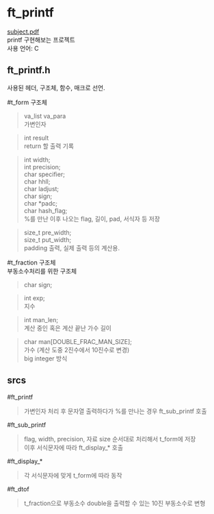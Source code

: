 ft_printf
=========
[subject.pdf](./en.subject.pdf)   
printf 구현해보는 프로젝트   
사용 언어: C
   
ft_printf.h
-----------
사용된 헤더, 구조체, 함수, 매크로 선언.   
   
#t_form 구조체
>	va_list	va_para   
>	가변인자   
   
>	int		result   
>	return 할 출력 기록   
   
>	int		width;   
>	int		precision;   
>	char	specifier;   
>	char	hhll;   
>	char	ladjust;   
>	char	sign;   
>	char	*padc;   
>	char	hash_flag;   
>	%를 만난 이후 나오는 flag, 길이, pad, 서식자 등 저장   
   
>	size_t	pre_width;   
>	size_t	put_width;   
>	padding 출력, 실제 출력 등의 계산용.   

#t_fraction 구조체   
부동소수처리를 위한 구조체   
>	char		sign;   
   
>	int			exp;   
>	지수   
   
>	int			man_len;   
>	계산 중인 혹은 계산 끝난 가수 길이   
   
>	char		man[DOUBLE_FRAC_MAN_SIZE];   
>	가수 (계산 도중 2진수에서 10진수로 변경)   
>  big integer 방식
   
srcs
----
   
#ft_printf   
>	가변인자 처리 후 문자열 출력하다가 %를 만나는 경우 ft_sub_printf 호출   
   
#ft_sub_printf   
>	flag, width, precision, 자료 size 순서대로 처리해서 t_form에 저장   
>	이후 서식문자에 따라 ft_display_* 호출
   
#ft_display_*   
>  각 서식문자에 맞게 t_form에 따라 동작
   
#ft_dtof
>  t_fraction으로 부동소수 double을 출력할 수 있는 10진 부동소수로 변형
